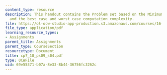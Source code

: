 ```yaml
---
content_type: resource
description: This handout contains the Problem set based on the Minimum Spanning Tree
  and the best case and worst case computation complexity.
file: https://ol-ocw-studio-app-production.s3.amazonaws.com/courses/16-01-unified-engineering-i-ii-iii-iv-fall-2005-spring-2006/69e55371b07a8e338b4436756fc3262c_cp7_10_ps09_s04.pdf
file_type: application/pdf
learning_resource_types:
- Assignments
parent_title: Assignments
parent_type: CourseSection
resourcetype: Document
title: cp7_10_ps09_s04.pdf
type: OCWFile
uid: 69e55371-b07a-8e33-8b44-36756fc3262c
---
```

